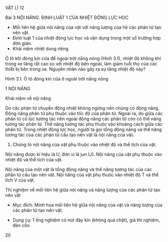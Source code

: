 VẬT LÍ 12

Bài 3 NỘI NĂNG. ĐỊNH LUẬT 1 CỦA NHIỆT ĐỘNG LỰC HỌC

- Mối liên hệ giữa nội năng của vật với năng lượng của hệ các phân tử tạo nên vật.
- Định luật 1 của nhiệt động lực học và vận dụng trong một số trường hợp đơn giản.
- Khái niệm nhiệt dung riêng.

Ô tô khi đóng kín cửa để ngoài trời nắng nóng (Hình 3.1), nhiệt độ không khí trong xe tăng rất cao so với nhiệt độ bên ngoài, làm giảm tuổi thọ của các thiết bị bên trong xe. Nguyên nhân nào gây ra sự tăng nhiệt độ này?

Hình 3.1. Ô tô đóng kín cửa ở ngoài trời nắng nóng

1 NỘI NĂNG

Khái niệm về nội năng

Do các phân tử chuyển động nhiệt không ngừng nên chúng có động năng. Động năng phân tử phụ thuộc vào tốc độ của phân tử. Ngoài ra, do giữa các phân tử có lực tương tác nên ngoài động năng các phân tử còn có thế năng tương tác phân tử. Thế năng tương tác phụ thuộc vào khoảng cách giữa các phân tử. Trong nhiệt động lực học, người ta gọi tổng động năng và thế năng tương tác của các phân tử cấu tạo nên vật là nội năng của vật.

1. Chúng tỏ nội năng của vật phụ thuộc vào nhiệt độ và thể tích của vật.

Nội năng được kí hiệu là U, đơn vị là jun (J). Nội năng của vật phụ thuộc vào nhiệt độ và thể tích của vật.

Nội năng của một vật là tổng động năng và thế năng tương tác của các phân tử cấu tạo nên vật. Nội năng của vật phụ thuộc vào nhiệt độ T và thể tích V của vật.

Thí nghiệm về mối liên hệ giữa nội năng và năng lượng của các phân tử tạo nên vật

* Mục đích: Minh họa mối liên hệ giữa nội năng của vật và năng lượng của các phân tử tạo nên vật.

* Dụng cụ: 1 ống nghiệm có nút đậy kín (không quá chặt), giá thí nghiệm, đèn cồn.

20